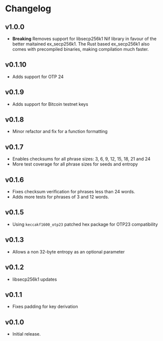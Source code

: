 # Changelog

## v1.0.0

  * **Breaking** Removes support for libsecp256k1 Nif library in favour of the 
  better maitained ex_secp256k1. The Rust based ex_secp256k1 also comes with
  precompiled binaries, making compilation much faster.

## v0.1.10

  * Adds support for OTP 24

## v0.1.9

  * Adds support for Bitcoin testnet keys

## v0.1.8

  * Minor refactor and fix for a function formatting

## v0.1.7

  * Enables checksums for all phrase sizes: 3, 6, 9, 12, 15, 18, 21 and 24
  * More test coverage for all phrase sizes for seeds and entropy

## v0.1.6

  * Fixes checksum verification for phrases less than 24 words.
  * Adds more tests for phrases of 3 and 12 words.

## v0.1.5

  * Using `keccakf1600_otp23` patched hex package for OTP23 compatibility

## v0.1.3

  * Allows a non 32-byte entropy as an optional parameter

## v0.1.2

  * libsecp256k1 updates

## v0.1.1

  * Fixes padding for key derivation

## v0.1.0

  * Initial release.
